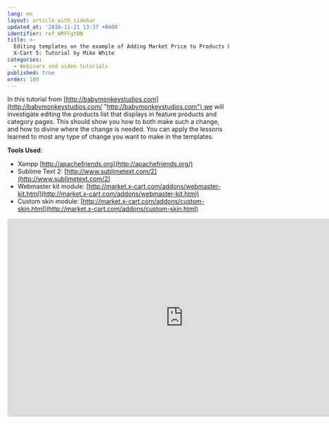```yaml
---
lang: en
layout: article_with_sidebar
updated_at: '2016-11-21 13:37 +0400'
identifier: ref_WRFFgtBN
title: >-
  Editing templates on the example of Adding Market Price to Products List in
  X-Сart 5: Tutorial by Mike White
categories:
  - Webinars and video tutorials
published: true
order: 100
---
```



In this tutorial from [http://babymonkeystudios.com](http://babymonkeystudios.com/ "http://babymonkeystudios.com") we will investigate editing the products list that displays in feature products and category pages. This should show you how to both make such a change, and how to divine where the change is needed. You can apply the lessons learned to most any type of change you want to make in the templates. 

**Tools Used**: 
*   Xampp [http://apachefriends.org](http://apachefriends.org/)
*   Sublime Text 2: [http://www.sublimetext.com/2](http://www.sublimetext.com/2)
*   Webmaster kit module: [http://market.x-cart.com/addons/webmaster-kit.html](http://market.x-cart.com/addons/webmaster-kit.html)
*   Custom skin module: [http://market.x-cart.com/addons/custom-skin.html](http://market.x-cart.com/addons/custom-skin.html)

<iframe class="youtube-player" type="text/html" style="width: 800px; height: 450px" src="http://www.youtube.com/embed/LxpUCoYU_nU" frameborder="0"></iframe>
